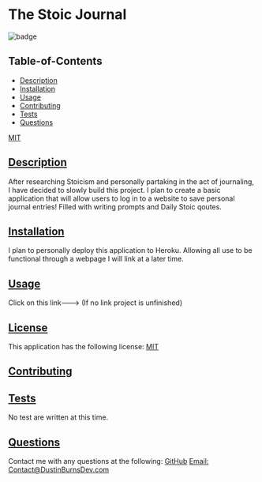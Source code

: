  # The Stoic Journal
  
![badge](https://img.shields.io/badge/license-MIT-blue)
  
  ## Table-of-Contents
  * [Description](#description)
  * [Installation](#installation)
  * [Usage](#usage)
  * [Contributing](#contributing)
  * [Tests](#tests)
  * [Questions](#questions)

[MIT](https://choosealicense.com/licenses/MIT)

 
  ## [Description](#table-of-contents)
  After researching Stoicism and personally partaking in the act of journaling, I have decided to slowly build this project. I plan to create a basic application that will allow users to log in to a website to save personal journal entries! Filled with writing prompts and Daily Stoic qoutes. 
   
  ## [Installation](#table-of-contents)
  I plan to personally deploy this application to Heroku. Allowing all use to be functional through a webpage I will link at a later time.

  ## [Usage](#table-of-contents)
  Click on this link---> (If no link project is unfinished)


  ## [License](#table-of-contents)
  This application has the following license:
  [MIT](https://choosealicense.com/licenses/MIT)
    
  ## [Contributing](#table-of-contents)
    
   
  ## [Tests](#table-of-contents)
  No test are written at this time. 
  ## [Questions](#table-of-contents)
  Contact me with any questions at the following:
  [GitHub](https://github.com/BurnsD)
  [Email: Contact@DustinBurnsDev.com](mailto:Contact@DustinBurnsDev.com)
  